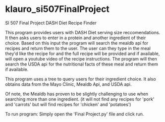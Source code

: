 # klauro_si507FinalProject
SI 507 Final Project
DASH Diet Recipe Finder

This program provides users with DASH Diet serving size reccomendations. It then asks users to enter in a protein and another ingredient of their choice. Based on this input the program will search the mealdb api for recipes and return them to the user. The user can they type in the meal they'd like the recipe for and the full recipe will be provided and if available, will open a youtube video of the recipe instructions. The program will then search the USDA api for the nutritional facts of these meal and return them if available.

This program uses a tree to query users for their ingredient choice. It also obtains data from the Mayo Clinic, Mealdb Api, and USDA api.

Of note, the Mealdb has proven to be slightly challenging to use when searching more than one ingredient. (it will not find any recipes for 'pork' and 'carrots' but will find recipes for 'chicken' and 'potatoes') 

To run program:
  Simply open the 'Final Project.py' file and click run. 

